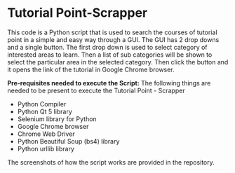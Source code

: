 # Tutorial Point-Scrapper
This code is a Python script that is used to search the courses of tutorial point in a simple and easy way through a GUI. The GUI has 2 drop downs and a single button.
The first drop down is used to select category of interested areas to learn. Then a list of sub categories will be shown to select the particular area in the selected category. Then click the button and it opens the link of the tutorial in Google Chrome browser.

**Pre-requisites needed to execute the Script:**
The following things are needed to be present to execute the Tutorial Point - Scrapper
* Python Compiler
* Python Qt 5 library
* Selenium library for Python
* Google Chrome browser
* Chrome Web Driver
* Python Beautiful Soup (bs4) library
* Python urllib library

The screenshots of how the script works are provided in the repository.
